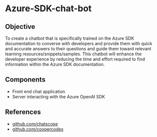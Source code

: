 # Azure-SDK-chat-bot

## Objective
To create a chatbot that is specifically trained on the Azure SDK documentation to converse with developers and provide them with quick and accurate answers to their questions and guide them toward relevant learning resources/snippets/samples. This chatbot will enhance the developer experience by reducing the time and effort required to find information within the Azure SDK documentation.

## Components
- Front end chat application
- Server interacting with the Azure OpenAI SDK

## References

- [github.com/chatscope](https://github.com/chatscope/chat-ui-kit-react)
- [github.com/coopercodes](https://github.com/coopercodes/ReactChatGPTChatbot/blob/main)
